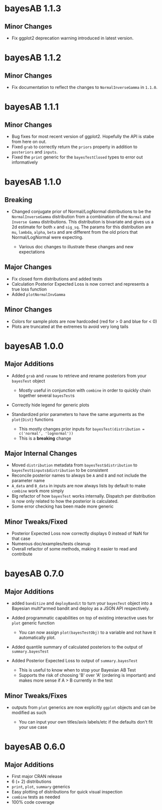 # bayesAB 1.1.3

## Minor Changes
* Fix ggplot2 deprecation warning introduced in latest version.

# bayesAB 1.1.2

## Minor Changes
* Fix documentation to reflect the changes to `NormalInverseGamma` in `1.1.0`.

# bayesAB 1.1.1

## Minor Changes
* Bug fixes for most recent version of ggplot2. Hopefully the API is stabe from here on out.
* Fixed `grab` to correctly return the `priors` property in addition to `posteriors` and `inputs`.
* Fixed the `print` generic for the `bayesTestClosed` types to error out informatively

# bayesAB 1.1.0

## Breaking
* Changed conjugate prior of Normal/LogNormal distributions to be the `NormalInverseGamma` distribution from a combination of the `Normal` and `Inverse Gamma` distributions. This distribution is bivariate and gives us a 2d estimate for both `x` and `sig_sq`. The params for this distribution are `mu`, `lambda`, `alpha`, `beta` and are different from the old priors that Normal/LogNormal were expecting.

  * Various doc changes to illustrate these changes and new expectations

## Major Changes
* Fix closed form distributions and added tests
* Calculation Posterior Expected Loss is now correct and represents a true loss function
* Added `plotNormalInvGamma`

## Minor Changes
* Colors for sample plots are now hardcoded (red for > 0 and blue for < 0)
* Plots are truncated at the extremes to avoid very long tails

# bayesAB 1.0.0

## Major Additions

* Added `grab` and `rename` to retrieve and rename posteriors from your `bayesTest` object

  * Mostly useful in conjunction with `combine` in order to quickly chain together several `bayesTest`s
  
* Correctly hide legend for generic plots
* Standardized prior parameters to have the same arguments as the `plot{Dist}` functions

  * This mostly changes prior inputs for `bayesTest(distribution = c('normal', 'lognormal'))`
  * This is a **breaking** change

## Major Internal Changes

* Moved `distribution` metadata from `bayesTest$distribution` to `bayesTest$inputs$distribution` to be consistent
* Reconcile posterior names to always be `A` and `B` and not include the parameter name
* `A_data` and `B_data` in inputs are now always lists by default to make `combine` work more simply
* Big refactor of how `bayesTest` works internally. Dispatch per distribution is now only related to how the posterior is calculated.
* Some error checking has been made more generic

## Minor Tweaks/Fixed

* Posterior Expected Loss now correctly displays 0 instead of NaN for that case
* Numerous doc/examples/tests cleanup
* Overall refactor of some methods, making it easier to read and contribute

# bayesAB 0.7.0

## Major Additions

* added `banditize` and `deployBandit` to turn your `bayesTest` object into a Bayesian multi*armed bandit and deploy as a JSON API respectively.
* Added programmatic capabilities on top of existing interactive uses for `plot` generic function

  * You can now assign `plot(bayesTestObj)` to a variable and not have it automatically plot.
  
* Added quantile summary of calculated posteriors to the output of `summary.bayesTest`
* Added Posterior Expected Loss to output of `summary.bayesTest`

  * This is useful to know when to stop your Bayesian AB Test
  * Supports the risk of choosing 'B' over 'A' (ordering is important) and makes more sense if A > B currently in the test

## Minor Tweaks/Fixes

* outputs from `plot` generics are now explicitly `ggplot` objects and can be modified as such

  * You can input your own titles/axis labels/etc if the defaults don't fit your use case

# bayesAB 0.6.0

## Major Additions

* First major CRAN release
* 6 (+ 2) distributions
* `print`, `plot`, `summary` generics
* Easy plotting of distributions for quick visual inspection
* `combine` tests as needed
* 100% code coverage
